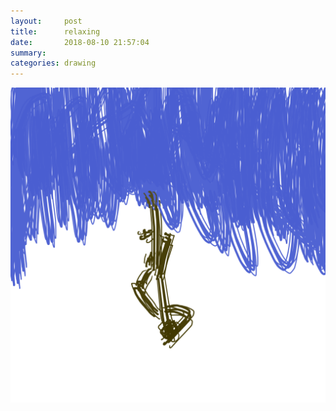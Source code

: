 ```yaml
---
layout:     post
title:      relaxing
date:       2018-08-10 21:57:04
summary:    
categories: drawing
---
```

![relaxing](/images/diary/relaxing.png ".")
